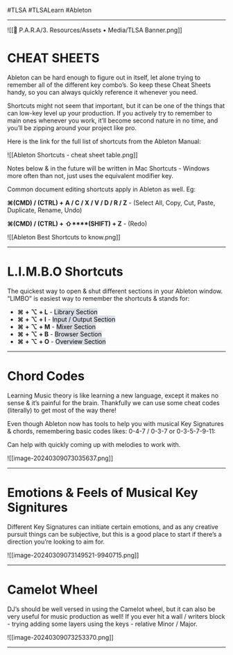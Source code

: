 #TLSA #TLSALearn #Ableton 
- - -
![[🚩 P.A.R.A/3. Resources/Assets • Media/TLSA Banner.png]]

# CHEAT SHEETS

Ableton can be hard enough to figure out in itself, let alone trying to remember all of the different key combo’s. So keep these Cheat Sheets handy, so you can always quickly reference it whenever you need.

Shortcuts might not seem that important, but it can be one of the things that can low-key level up your production. If you actively try to remember to main ones whenever you work, it’ll become second nature in no time, and you’ll be zipping around your project like pro.

Here is the link for the full list of shortcuts from the Ableton Manual:

![[Ableton Shortcuts - cheat sheet table.png]]

Notes below & in the future will be written in Mac Shortcuts - Windows more often than not, just uses the equivalent modifier key.

Common document editing shortcuts apply in Ableton as well. Eg:

**⌘(CMD) / (CTRL) +** **A / C / X / V / D / R / Z** - (Select All, Copy, Cut, Paste, Duplicate, Rename, Undo)

**⌘(CMD) / (CTRL) +** **⇧****(SHIFT) + Z** - (Redo)

![[Ableton Best Shortcuts to know.png]]

- - -

# **L.I.M.B.O Shortcuts**

The quickest way to open & shut different sections in your Ableton window. “LIMBO” is easiest way to remember the shortcuts & stands for:

- **⌘** **+** **⌥** **+ L** - <mark style="background: #CACFD9A6;">Library Section</mark>
- **⌘** **+** **⌥** **+ I** - <mark style="background: #CACFD9A6;">Input / Output Section</mark>
- **⌘** **+** **⌥** **+ M** - <mark style="background: #CACFD9A6;">Mixer Section</mark>
- **⌘** **+** **⌥** **+ B** - <mark style="background: #CACFD9A6;">Browser Section</mark>
- **⌘** **+** **⌥** **+ O** - <mark style="background: #CACFD9A6;">Overview Section</mark>

- - -

# Chord Codes

Learning Music theory is like learning a new language, except it makes no sense & it’s painful for the brain. Thankfully we can use some cheat codes (literally) to get most of the way there!

Even though Ableton now has tools to help you with musical Key Signatures & chords, remembering basic codes likes: 0-4-7 / 0-3-7 or 0-3-5-7-9-11:

Can help with quickly coming up with melodies to work with.

![[image-20240309073035637.png]]

- - -

# Emotions & Feels of Musical Key Signitures

Different Key Signatures can initiate certain emotions, and as any creative pursuit things can be subjective, but this is a good place to start if there’s a direction you’re looking to aim for.

![[image-20240309073149521-9940715.png]]

- - -

# Camelot Wheel

DJ’s should be well versed in using the Camelot wheel, but it can also be very useful for music production as well! If you ever hit a wall / writers block - trying adding some layers using the keys - relative Minor / Major.

![[image-20240309073253370.png]]



- - -
